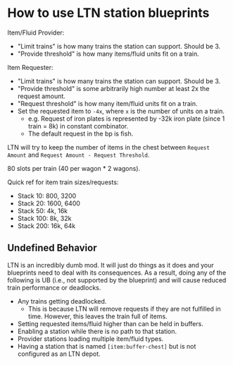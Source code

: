 # How to use LTN station blueprints

Item/Fluid Provider:
- "Limit trains" is how many trains the station can support. Should be 3.
- "Provide threshold" is how many items/fluid units fit on a train.

Item Requester:
- "Limit trains" is how many trains the station can support. Should be 3.
- "Provide threshold" is some arbitrarily high number at least 2x the request amount.
- "Request threshold" is how many item/fluid units fit on a train.
- Set the requested item to `-4x`, where `x` is the number of units on a train.
  - e.g. Request of iron plates is represented by -32k iron plate (since 1 train = 8k) in constant combinator.
  - The default request in the bp is fish.

LTN will try to keep the number of items in the chest between `Request Amount` and `Request Amount - Request Threshold`.

80 slots per train (40 per wagon * 2 wagons).

Quick ref for item train sizes/requests:
- Stack 10: 800, 3200
- Stack 20: 1600, 6400
- Stack 50: 4k, 16k
- Stack 100: 8k, 32k
- Stack 200: 16k, 64k

## Undefined Behavior

LTN is an incredibly dumb mod. It will just do things as it does and your blueprints need to deal with its consequences.
As a result, doing any of the following is UB (i.e., not supported by the blueprint) and will cause reduced train performance
or deadlocks.

- Any trains getting deadlocked.
  - This is because LTN will remove requests if they are not fulfilled in time. However, this leaves the train full of items.
- Setting requested items/fluid higher than can be held in buffers.
- Enabling a station while there is no path to that station.
- Provider stations loading multiple item/fluid types.
- Having a station that is named `[item:buffer-chest]` but is not configured as an LTN depot.